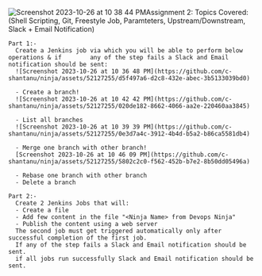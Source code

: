 ![Screenshot 2023-10-26 at 10 38 44 PM](https://github.com/c-shantanu/ninja/assets/52127255/0b15070e-98f5-4ec7-97ed-a3704218d341)Assignment 2:
Topics Covered: (Shell Scripting, Git, Freestyle Job, Paramteters, Upstream/Downstream, Slack + Email Notification)



    Part 1:-
      Create a Jenkins job via which you will be able to perform below operations & if        any of the step fails a Slack and Email notification should be sent:
      ![Screenshot 2023-10-26 at 10 36 48 PM](https://github.com/c-shantanu/ninja/assets/52127255/d5f497a6-d2c8-432e-abec-3b5133039bd0)
      
      - Create a branch!
      ![Screenshot 2023-10-26 at 10 42 42 PM](https://github.com/c-shantanu/ninja/assets/52127255/020de182-8662-4066-aa2e-220460aa3845)

      - List all branches
      ![Screenshot 2023-10-26 at 10 39 39 PM](https://github.com/c-shantanu/ninja/assets/52127255/0e3d7a4c-3912-4b4d-b5a2-b86ca5581db4)
      
      - Merge one branch with other branch!
      [Screenshot 2023-10-26 at 10 46 09 PM](https://github.com/c-shantanu/ninja/assets/52127255/5802c2c0-f562-452b-b7e2-8b50dd05496a)

      - Rebase one branch with other branch
      - Delete a branch

    Part 2:-
      Create 2 Jenkins Jobs that will:
      - Create a file
      - Add few content in the file "<Ninja Name> from Devops Ninja"
      - Publish the content using a web server
      The second job must get triggered automatically only after successful completion of the first job.
      If any of the step fails a Slack and Email notification should be sent.
      if all jobs run successfully Slack and Email notification should be sent.

      
